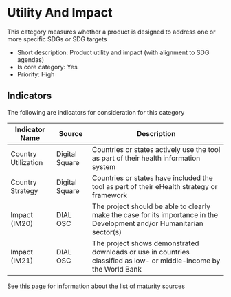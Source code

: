 # Utility And Impact

This category measures whether a product is designed to address one or more specific SDGs or 
SDG targets

* Short description: Product utility and impact (with alignment to SDG agendas)
* Is core category: Yes
* Priority: High


## Indicators

The following are indicators for consideration for this category

| Indicator Name | Source | Description | 
| --- | --- | --- |
| Country Utilization | Digital Square | Countries or states actively use the tool as part of their health information system |
| Country Strategy | Digital Square | Countries or states have included the tool as part of their eHealth strategy or framework |
| Impact (IM20) | DIAL OSC | The project should be able to clearly make the case for its importance in the Development and/or Humanitarian sector(s) |
| Impact (IM21) | DIAL OSC | The project shows demonstrated downloads or use in countries classified as low- or middle-income by the World Bank |


See [this page](sources.md) for information about the list of maturity sources
